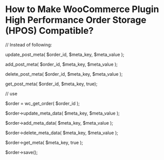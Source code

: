 
# How to Make WooCommerce Plugin High Performance Order Storage (HPOS) Compatible? 

// Instead of following: 

update_post_meta( $order_id, $meta_key, $meta_value );

add_post_meta( $order_id, $meta_key, $meta_value ); 

delete_post_meta( $order_id, $meta_key, $meta_value ); 

get_post_meta( $order_id, $meta_key, true);

// use 

$order = wc_get_order( $order_id ); 

$order->update_meta_data( $meta_key, $meta_value ); 

$order->add_meta_data( $meta_key, $meta_value ); 

$order->delete_meta_data( $meta_key, $meta_value ); 

$order->get_meta( $meta_key, true ); 

$order->save();

